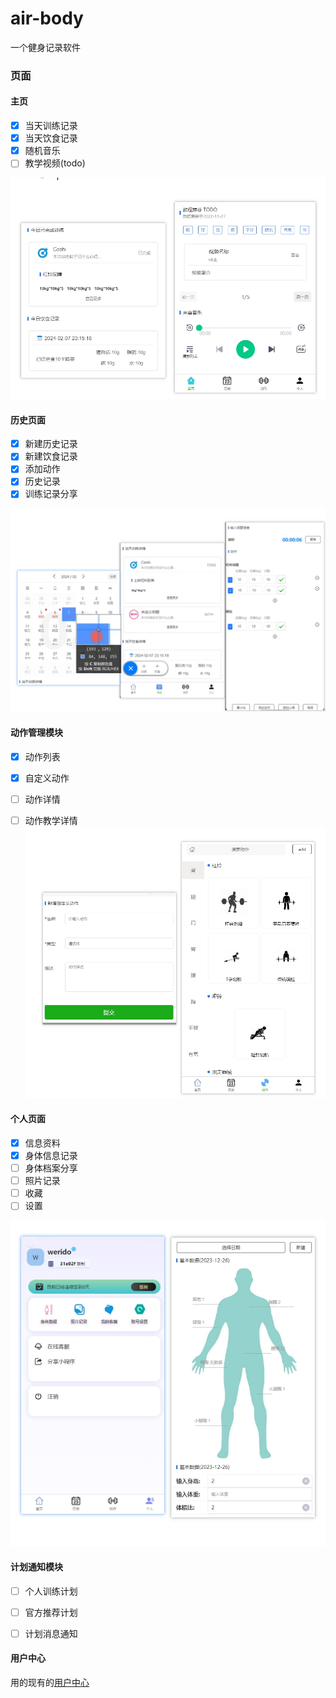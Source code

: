# air-body
一个健身记录软件


### 页面

#### 主页
- [x] 当天训练记录
- [x] 当天饮食记录
- [x] 随机音乐
- [ ] 教学视频(todo)

![主页](./docs/home.png)

#### 历史页面
- [x] 新建历史记录
- [x] 新建饮食记录
- [x] 添加动作
- [x] 历史记录
- [x] 训练记录分享

![历史页面](./docs/history.png)


#### 动作管理模块
- [x] 动作列表
- [x] 自定义动作
- [ ] 动作详情
- [ ] 动作教学详情
![动作管理模块](./docs/actions.png)


#### 个人页面
- [x] 信息资料
- [x] 身体信息记录
- [ ] 身体档案分享
- [ ] 照片记录
- [ ] 收藏
- [ ] 设置

![个人页面](./docs/person.png)


#### 计划通知模块
- [ ]  个人训练计划
- [ ] 官方推荐计划
- [ ] 计划消息通知


#### 用户中心

用的现有的[用户中心](https://github.com/weridolin/site-usercenter)

